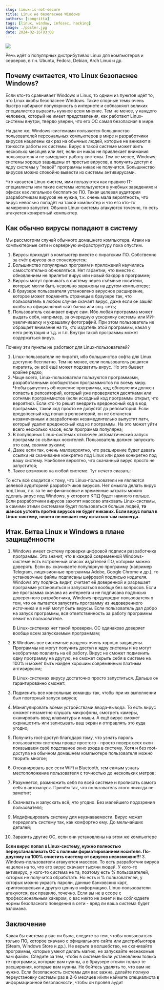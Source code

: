 ```yaml
---
slug: linux-is-not-secure
title: Linux не безопаснее Windows
authors: [congritta]
tags: [linux, window, infosec, hacking]
image: ./poster.jpg
date: 2024-02-16T03:00
---
```


![](./poster.jpg)

Речь идёт о популярных дистрибутивах Linux для компьютеров и серверов, в т.ч. Ubuntu, Fedora, Debian, Arch Linux и др.

<!--truncate-->

## Почему считается, что Linux безопаснее Windows?

Если кто-то сравнивает Windows и Linux, то одним из пунктов идёт то, что Linux якобы безопаснее Windows. Такие
спорные темы очень быстро набирают популярность в интернете и соблазняют великих специалистов выразить нужное всем
мнение. Тем не менее, у каждого человека, который не имеет представления, как работают Linux-системы внутри, твёрдо
уверен, что его ОС самая безопасная в мире.

На дале же, Windows-системами пользуется большинство пользователей персональных компьютеров в мире и разработчики
вирусов нацелены как раз на обычных людей, которые не вникают в тонкости работы их системы. Вирус в такой системе
может жить несколько месяцев или лет, если он никак не привлекает внимания пользователя и не замедляет работу
системы. Тем не менее, Windows-системы хорошо защищены от простых вирусов, а получить доступ к ядру системы у
"левой" программы никак не получится. Большинство вирусов можно спокойно вывести из системы антивирусами.

Что касается Linux-систем, ими пользуются как правило IT-специалисты или такие системы используются в учебных
заведениях и офисах как легальное бесплатное ПО. Такая целевая аудитория разработчикам вирусов не нужна, т.к. очень
мала вероятность, что вирус невольно попадёт на такой компьютер и что его кто-то намеренно запустит. Обычно
Linux-системы атакуются точечно, то есть атакуется конкретный компьютер.

## Как обычно вирусы попадают в систему

Мы рассмотрим случай обычного домашнего компьютера. Атаки на компьютерные сети и серверную инфраструктуру пока опустим.

1. Вирусы приходят в компьютер вместе с пиратским ПО. Собственно за счёт вирусов оно спонсируется;
2. Большинство популярных программ и приложений научились самостоятельно обновляться. Нет гарантии, что вместе с
   обновлением не прилетит вирус или новый бэкдор в программе;
3. Вирусы могут проникать в систему через съёмные носители, которые могли быть невольно заражены на другом компьютере;
4. В браузере пользователя установлено вирусное расширение, которое может подменять страницы в браузере так, что
   пользователь в любом случае скачает вирус, даже если он зашёл якобы на официальный сайт банка или соц. сеть;
5. Пользователь скачивает вирус сам. Ибо любая программа может выдать себя, например, за очередную ускорялку системы
   или ИИ-увеличивалку и украшалку фотографий. При этом пользователь не обращает внимание на то, кто издатель этой
   программы, какая у него репутация и т.д. и т.п. Внутри такой программы может содержаться вирус.

Почему эти пункты не работают для Linux-пользователей?

1. Linux-пользователи не пиратят, ибо большинство софта для Linux доступно бесплатно. Тем не менее, если
   пользователь решится пиратить, он всё ещё может подхватить вирус. Но это бывает крайне редко;
2. Чаще всего, Linux-пользователи пользуются программами, разработанными сообществом программистов по всему миру.
   Чтобы выпустить обновление программы, код обновления должен попасть в репозиторий, который уже проверяется
   десятками или сотнями программистов (если исходный код программы открыт, что вероятно). Если кто-то решит
   внедрить вредоносный код в код программы, такой код просто не допустят до репозитория. Если вредоносный код попал
   в репозиторий, он не останется незамеченным и разработчики незамедлительно выпустят патч, который удалит
   вредоносный код из программы. На это может уйти всего несколько часов, если программа популярна;
3. В популярных Linux-системах отключён автоматический запуск программ со съёмных носителей. Пользователь
   должен запускать это сам, своими руками;
4. Даже если так, очень маловероятно, что расширение будет давать ссылки на скачивание конкретно под Linux или даже
   конкретно под вашу систему. Наиболее вероятно, что скачанный вирус просто не запустится;
5. Такое возможно на любой системе. Тут нечего сказать;

То есть всё сводится к тому, что Linux-пользователи не являются целевой аудиторией разработчиков вирусов. Нет смысла
делать вирус под Linux, т.к. за те же финансовые и временные затраты можно сделать вирус под Windows, у которого КПД
будет намного польше. Если разработчики вирусов захотят массово атаковать Linux-системы, а самими этими системами
будет пользоваться больше людей, **то шансов устоять против вирусов не будет никаких. Если вирус попал в Linux-систему,
ничего не мешает ему остаться там навсегда.**

## Итак. Битва Linux и Windows в плане защищённости

1. Windows имеет систему проверки цифровой подписи разработчика программы. Это значит, что в каждой современной
   Windows-системе есть встроенный список издателей ПО, которым можно доверять. Если вы скачиваете популярную
   программу (например Telegram, лицензионные программы Adobe, Google Chrome и др.), то установочные файлы подписаны
   цифровой подписью издателя. Windows эту подпись видит, считает её доверенной и разрешает программе установиться и
   запускаться вообще без вопросов. Если же программа скачана из интернета и не подписана подписью доверенного
   разработчика, Windows предупредит пользователя о том, что он пытается запустить программу из недоверенного
   источника и в ней могут быть вирусы. Если пользователь дал добро на запуск программы, вся
   ответственность за работу программы лежит на пользователе.

   В Linux-системах нет такой проверки. ОС одинаково доверяет вообще всем запускаемым программам;
2. В Windows все системные разделы очень хорошо защищены. Программы не могут получить доступ к ядру системы и не
   могут необратимо повлиять на её работу. Вирус не сможет подменить одну программу на другую, не сможет скрыть себя
   в системе на 100% и может быть найден хорошим современным платным антивирусом;

   В Linux-системах вирусу достаточно просто запуститься. Дальше он гарантированно сможет:

  1. Подменить все консольные команды так, чтобы при их выполнении был повторный запуск вируса;
  2. Манипулировать всеми устройствами ввода-вывода. То есть вирус сможет незаметно слушать микрофоны, смотреть
     камеры, сканировать ввод клавиатуры и мыши. А ещё вирус сможет скриншотить или записывать ваш экран и
     отправлять это куда угодно;
  3. Получить root-доступ благодаря тому, что узнать пароль пользователя системы проще простого - просто поверх
     всех окон показываем своё подставное окно входа в систему. Хотя и без root-доступа на обычном домашнем
     компьютере пользователя можно творить многое;
  4. Отсканировать все сети WiFi и Bluetooth, тем самым узнать местоположение пользователя с точностью до
     нескольких метров;
  5. Разумеется, размножить себя по всей системе и прописать самого себя в автозапуск. Причём так, что пользователь
     этого никогда не заметит;
  6. Скачивать и запускать всё, что угодно. Без малейшего подозрения пользователя;
  7. Модифицировать систему для неузнаваемости. Вирус может переделать систему так, как комфортно ему. До
     мельчайших деталей;
  8. Заразить другие ОС, если они установлены на этом же компьютере

   **Если вирус попал в Linux-систему, нужно полностью переустанавливать ОС с полным форматированием носителя.
   По-другому на 100% очистить систему от вирусов невозможно!!!**
3. Windows-пользователи атакуются массово. То есть разработчик вируса нацелен на то, что его вирус скачают тысячи
   людей. У кого-то антивирус, у кого-то система не та, поэтому есть % пользователей, которых не получится
   обработать. Но есть и % пользователей, у которых можно украсть пароли, данные банковских карт, криптокошельки и
   другую ценную информацию. Linux-пользователи атакуются, как правило, точечно. Если вы не в ссоре с
   профессиональным хакером, о вас никто не знает и вы соблюдаете нормы безопасного поведения в сети - вряд ли ваша
   система будет взломана.

## Заключение

Какая бы система у вас ни была, следите за тем, чтобы пользоваться только ПО, которое скачано с официального сайта
или дистрибьютора (Steam, Windows Store и др.). Не верьте в волшебство, не скачивайте программы, которые умеют
делать магию, не запускайте незнакомые вам файлы. Следите за тем, чтобы в системе были установлены только те
программы, которые вам нужны, а в браузере стояли только те расширения, которые вам нужны. Не бойтесь удалять то,
что вам не нужно. Если безопасность системы для вас важна, делайте полную переустановку системы раз в 2-6 месяцев
и/или наймите специалиста в информационной безопасности, чтобы он провёл аудит
